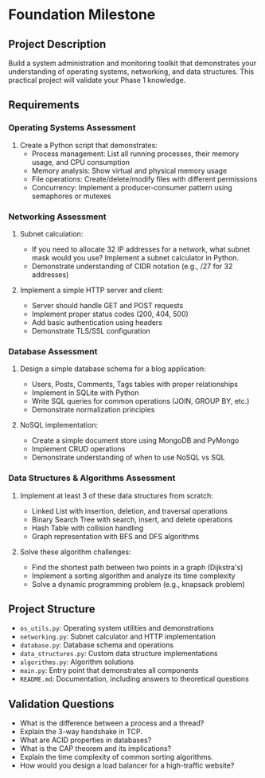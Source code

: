 # Foundation Milestone

## Project Description
Build a system administration and monitoring toolkit that demonstrates your understanding of operating systems, networking, and data structures. This practical project will validate your Phase 1 knowledge.

## Requirements

### Operating Systems Assessment
1. Create a Python script that demonstrates:
   - Process management: List all running processes, their memory usage, and CPU consumption
   - Memory analysis: Show virtual and physical memory usage
   - File operations: Create/delete/modify files with different permissions
   - Concurrency: Implement a producer-consumer pattern using semaphores or mutexes

### Networking Assessment
1. Subnet calculation:
   - If you need to allocate 32 IP addresses for a network, what subnet mask would you use? Implement a subnet calculator in Python.
   - Demonstrate understanding of CIDR notation (e.g., /27 for 32 addresses)

2. Implement a simple HTTP server and client:
   - Server should handle GET and POST requests
   - Implement proper status codes (200, 404, 500)
   - Add basic authentication using headers
   - Demonstrate TLS/SSL configuration

### Database Assessment
1. Design a simple database schema for a blog application:
   - Users, Posts, Comments, Tags tables with proper relationships
   - Implement in SQLite with Python
   - Write SQL queries for common operations (JOIN, GROUP BY, etc.)
   - Demonstrate normalization principles

2. NoSQL implementation:
   - Create a simple document store using MongoDB and PyMongo
   - Implement CRUD operations
   - Demonstrate understanding of when to use NoSQL vs SQL

### Data Structures & Algorithms Assessment
1. Implement at least 3 of these data structures from scratch:
   - Linked List with insertion, deletion, and traversal operations
   - Binary Search Tree with search, insert, and delete operations
   - Hash Table with collision handling
   - Graph representation with BFS and DFS algorithms

2. Solve these algorithm challenges:
   - Find the shortest path between two points in a graph (Dijkstra's)
   - Implement a sorting algorithm and analyze its time complexity
   - Solve a dynamic programming problem (e.g., knapsack problem)

## Project Structure
- `os_utils.py`: Operating system utilities and demonstrations
- `networking.py`: Subnet calculator and HTTP implementation
- `database.py`: Database schema and operations
- `data_structures.py`: Custom data structure implementations
- `algorithms.py`: Algorithm solutions
- `main.py`: Entry point that demonstrates all components
- `README.md`: Documentation, including answers to theoretical questions

## Validation Questions
- What is the difference between a process and a thread?
- Explain the 3-way handshake in TCP.
- What are ACID properties in databases?
- What is the CAP theorem and its implications?
- Explain the time complexity of common sorting algorithms.
- How would you design a load balancer for a high-traffic website?
